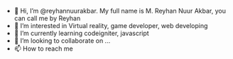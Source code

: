 - 👋 Hi, I’m @reyhannuurakbar. My full name is M. Reyhan Nuur Akbar, you can call me by Reyhan
- 👀 I’m interested in Virtual reality, game developer, web developing
- 🌱 I’m currently learning codeigniter, javascript
- 💞️ I’m looking to collaborate on ...
- 📫 How to reach me 

<!---
reyhannuurakbar/reyhannuurakbar is a ✨ special ✨ repository because its `README.md` (this file) appears on your GitHub profile.
You can click the Preview link to take a look at your changes.
--->
